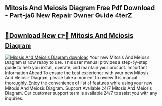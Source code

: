 ## Mitosis And Meiosis Diagram Free Pdf Download - Part-ja6 New Repair Owner Guide 4terZ

# <h2><a href="http://dfsntky.blite.top/?on=Mitosis+And+Meiosis+Diagram">🔗Download New 👉🔴 Mitosis And Meiosis Diagram</a></h2>

[![Mitosis And Meiosis Diagram download](https://i.imgur.com/lujVjoI.png)](http://dfsntky.blite.top/?on=Mitosis+And+Meiosis+Diagram)
Your new Mitosis And Meiosis Diagram is now ready to use. This user manual provides a step-by-step guide to help you install, operate, and maintain your product. Important Information Ahead To ensure the best experience with your new Mitosis And Meiosis Diagram, please take a moment to review this manual thoroughly. Enjoy the convenience of list of features while using your new Mitosis And Meiosis Diagram. Support Available 24/7 Mitosis And Meiosis Diagram. Our customer support team is available 24/7 to assist you with any inquiries.
